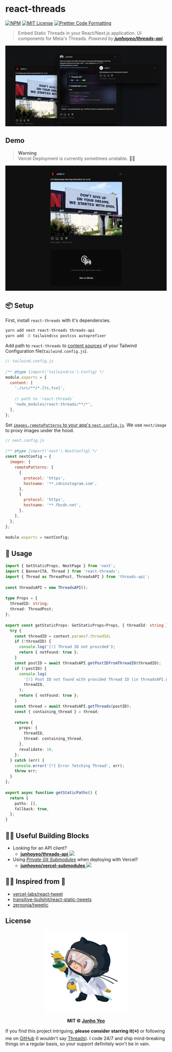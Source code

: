 # react-threads

[![NPM](https://img.shields.io/npm/v/react-threads.svg?style=flat-square&labelColor=black)](https://www.npmjs.com/package/react-threads) [![MIT License](https://img.shields.io/badge/license-MIT-blue?style=flat-square&labelColor=black)](https://github.com/junhoyeo/react-threads/blob/main/license) [![Prettier Code Formatting](https://img.shields.io/badge/code_style-prettier-brightgreen.svg?style=flat-square&labelColor=black)](https://prettier.io)

> Embed Static Threads in your React/Next.js application. UI components for Meta's Threads. _Powered by **[junhoyeo/threads-api](https://github.com/junhoyeo/threads-api)**._

[![cover](.github/cover.jpg)](https://react-threads.vercel.app/CuUoEcbRFma)

## Demo

> **Warning**<br/>
> Vercel Deployment is currently sometimes unstable. 🏴‍☠️

[![cover](.github/cover-netflix.png)](https://react-threads.vercel.app/CuUoEcbRFma)

## 📦 Setup

First, install `react-threads` with it's dependencies.

```bash
yarn add next react-threads threads-api
yarn add -D tailwindcss postcss autoprefixer
```

Add path to `react-threads` to [content sources](https://tailwindcss.com/docs/content-configuration) of your Tailwind Configuration file(`tailwind.config.js`).

```js
// tailwind.config.js

/** @type {import('tailwindcss').Config} */
module.exports = {
  content: [
    './src/**/*.{ts,tsx}',

    // path to `react-threads`
    'node_modules/react-threads/**/*',
  ],
};
```

Set [`images.remotePatterns` to your app's `next.config.js`](https://nextjs.org/docs/pages/api-reference/components/image#remotepatterns). We use `next/image` to proxy images under the hood.

```js
// next.config.js

/** @type {import('next').NextConfig} */
const nextConfig = {
  images: {
    remotePatterns: [
      {
        protocol: 'https',
        hostname: '**.cdninstagram.com',
      },
      {
        protocol: 'https',
        hostname: '**.fbcdn.net',
      },
    ],
  },
};

module.exports = nextConfig;
```

## 🚀 Usage

```ts
import { GetStaticProps, NextPage } from 'next';
import { BannerCTA, Thread } from 'react-threads';
import { Thread as ThreadPost, ThreadsAPI } from 'threads-api';

const threadsAPI = new ThreadsAPI();

type Props = {
  threadID: string;
  thread: ThreadPost;
};

export const getStaticProps: GetStaticProps<Props, { threadId: string }> = async (context) => {
  try {
    const threadID = context.params?.threadId;
    if (!threadID) {
      console.log('[!] Thread ID not provided');
      return { notFound: true };
    }
    const postID = await threadsAPI.getPostIDfromThreadID(threadID);
    if (!postID) {
      console.log(
        '[!] Post ID not found with provided Thread ID (in threadsAPI.getPostIDfromThreadID):',
        threadID,
      );
      return { notFound: true };
    }
    const thread = await threadsAPI.getThreads(postID);
    const { containing_thread } = thread;

    return {
      props: {
        threadID,
        thread: containing_thread,
      },
      revalidate: 10,
    };
  } catch (err) {
    console.error('[*] Error fetching Thread', err);
    throw err;
  }
};

export async function getStaticPaths() {
  return {
    paths: [],
    fallback: true,
  };
}
```

## 🏴‍☠️ Useful Building Blocks

- Looking for an API client?
  - **[junhoyeo/threads-api ![](https://img.shields.io/github/stars/junhoyeo%2Fthreads-api?style=social)](https://github.com/junhoyeo/threads-api)**
- Using [_Private Git Submodules_](https://github.com/orgs/vercel/discussions/44) when deploying with Vercel?
  - **[junhoyeo/vercel-submodules ![](https://img.shields.io/github/stars/junhoyeo%2Fvercel-submodules?style=social)](https://github.com/junhoyeo/vercel-submodules)**

## 🏴‍☠️ Inspired from 🤍

- [vercel-labs/react-tweet](https://github.com/vercel-labs/react-tweet)
- [transitive-bullshit/react-static-tweets](https://github.com/transitive-bullshit/react-static-tweets)
- [zernonia/tweetic](https://github.com/zernonia/tweetic)

## License

<p align="center">
  <a href="https://github.com/junhoyeo">
    <img src="https://github.com/junhoyeo/threads-api/raw/main/.github/labtocat.png" width="256" height="256">
  </a>
</p>

<p align="center">
  <strong>MIT © <a href="https://github.com/junhoyeo">Junho Yeo</a></strong>
</p>

If you find this project intriguing, **please consider starring it(⭐)** or following me on [GitHub](https://github.com/junhoyeo) (I wouldn't say [Threads](https://www.threads.net/@_junhoyeo)). I code 24/7 and ship mind-breaking things on a regular basis, so your support definitely won't be in vain.
